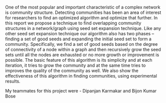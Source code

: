 One of the most popular and important characteristic of a complex network is community structure. Detecting communities
has been an area of interest for researchers to find an optimized algorithm and optimize that further. In this report we propose a technique to find overlapping community structures in a network/graph using seed set expansion technique. Like any other seed set expansion technique our algorithm also has two phases – finding a set of good seeds and expanding the initial seed set to form a community. Specifically, we find a set of good seeds based on the degree of connectivity of a
node within a graph and then recursively grow the seed sets until all the nodes are exhausted or no more growth or improvement is possible. The basic feature of this algorithm is its simplicity and at each iteration, it tries to grow the community and at the same time tries to improves the quality of the community as well. We also show the effectiveness of this algorithm in finding communities, using experimental results.

My teammates for this project were - Dipanjan Karmakar and Bijon Kumar Bose
